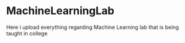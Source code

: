 # MachineLearningLab

Here i upload everything regarding Machine Learning lab that is being taught in college 
